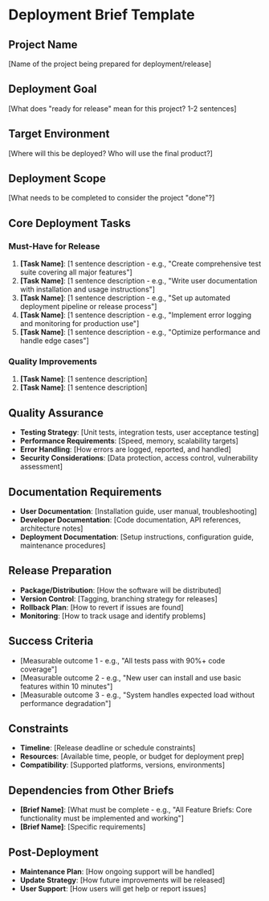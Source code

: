 # Deployment Brief Template

## Project Name
[Name of the project being prepared for deployment/release]

## Deployment Goal
[What does "ready for release" mean for this project? 1-2 sentences]

## Target Environment
[Where will this be deployed? Who will use the final product?]

## Deployment Scope
[What needs to be completed to consider the project "done"?]

## Core Deployment Tasks
### Must-Have for Release
1. **[Task Name]**: [1 sentence description - e.g., "Create comprehensive test suite covering all major features"]
2. **[Task Name]**: [1 sentence description - e.g., "Write user documentation with installation and usage instructions"]
3. **[Task Name]**: [1 sentence description - e.g., "Set up automated deployment pipeline or release process"]
4. **[Task Name]**: [1 sentence description - e.g., "Implement error logging and monitoring for production use"]
5. **[Task Name]**: [1 sentence description - e.g., "Optimize performance and handle edge cases"]

### Quality Improvements
1. **[Task Name]**: [1 sentence description]
2. **[Task Name]**: [1 sentence description]

## Quality Assurance
- **Testing Strategy**: [Unit tests, integration tests, user acceptance testing]
- **Performance Requirements**: [Speed, memory, scalability targets]
- **Error Handling**: [How errors are logged, reported, and handled]
- **Security Considerations**: [Data protection, access control, vulnerability assessment]

## Documentation Requirements
- **User Documentation**: [Installation guide, user manual, troubleshooting]
- **Developer Documentation**: [Code documentation, API references, architecture notes]
- **Deployment Documentation**: [Setup instructions, configuration guide, maintenance procedures]

## Release Preparation
- **Package/Distribution**: [How the software will be distributed]
- **Version Control**: [Tagging, branching strategy for releases]
- **Rollback Plan**: [How to revert if issues are found]
- **Monitoring**: [How to track usage and identify problems]

## Success Criteria
- [Measurable outcome 1 - e.g., "All tests pass with 90%+ code coverage"]
- [Measurable outcome 2 - e.g., "New user can install and use basic features within 10 minutes"]
- [Measurable outcome 3 - e.g., "System handles expected load without performance degradation"]

## Constraints
- **Timeline**: [Release deadline or schedule constraints]
- **Resources**: [Available time, people, or budget for deployment prep]
- **Compatibility**: [Supported platforms, versions, environments]

## Dependencies from Other Briefs
- **[Brief Name]**: [What must be complete - e.g., "All Feature Briefs: Core functionality must be implemented and working"]
- **[Brief Name]**: [Specific requirements]

## Post-Deployment
- **Maintenance Plan**: [How ongoing support will be handled]
- **Update Strategy**: [How future improvements will be released]
- **User Support**: [How users will get help or report issues]